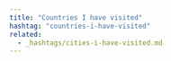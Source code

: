 ```yaml
---
title: "Countries I have visited"
hashtag: "countries-i-have-visited"
related:
  - _hashtags/cities-i-have-visited.md
---
```

